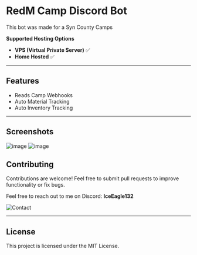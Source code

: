 # RedM Camp Discord Bot

This bot was made for a Syn County Camps

**Supported Hosting Options**
- **VPS (Virtual Private Server)** ✅
- **Home Hosted** ✅
---

## Features
- Reads Camp Webhooks
- Auto Material Tracking
- Auto Inventory Tracking
---


## Screenshots
![image](https://github.com/user-attachments/assets/7add5882-0b01-46e5-9f5e-528010492e7f)
![image](https://github.com/user-attachments/assets/23dcd8d5-1f1f-4f8b-9ba6-cb1248e9b830)



## Contributing

Contributions are welcome! Feel free to submit pull requests to improve functionality or fix bugs.

Feel free to reach out to me on Discord: **IceEagle132**

![Contact](https://github.com/user-attachments/assets/be45bb0c-58c2-4c75-a2e1-9a424bac0309)

---

## License

This project is licensed under the MIT License.
